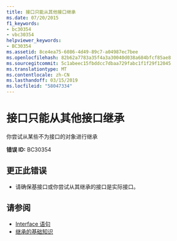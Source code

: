 ```yaml
---
title: 接口只能从其他接口继承
ms.date: 07/20/2015
f1_keywords:
- bc30354
- vbc30354
helpviewer_keywords:
- BC30354
ms.assetid: 8ce4ea75-6086-4d49-89c7-a04987ec7bee
ms.openlocfilehash: 82b62a7783a35f4a3a30040d038a684bfcf85ae8
ms.sourcegitcommit: 5c1abeec15fbddcc7dbaa729fabc1f1f29f12045
ms.translationtype: MT
ms.contentlocale: zh-CN
ms.lasthandoff: 03/15/2019
ms.locfileid: "58047334"
---
```

# <a name="interface-can-inherit-only-from-another-interface"></a>接口只能从其他接口继承
你尝试从某些不为接口的对象进行继承  
  
 **错误 ID:** BC30354  
  
## <a name="to-correct-this-error"></a>更正此错误  
  
-   请确保基接口或你尝试从其继承的接口是实际接口。  
  
## <a name="see-also"></a>请参阅

- [Interface 语句](../../visual-basic/language-reference/statements/interface-statement.md)
- [继承的基础知识](../../visual-basic/programming-guide/language-features/objects-and-classes/inheritance-basics.md)
